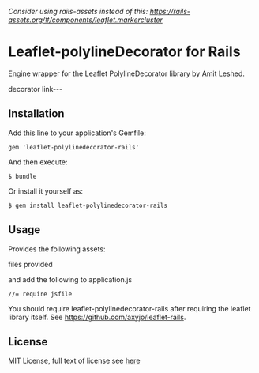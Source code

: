 *Consider using rails-assets instead of this: https://rails-assets.org/#/components/leaflet.markercluster*

# Leaflet-polylineDecorator for Rails

Engine wrapper for the Leaflet PolylineDecorator library by Amit Leshed.


decorator link---

## Installation

Add this line to your application's Gemfile:

    gem 'leaflet-polylinedecorator-rails'

And then execute:

    $ bundle

Or install it yourself as:

    $ gem install leaflet-polylinedecorator-rails

## Usage

Provides the following assets:

files provided


and add the following to application.js

    //= require jsfile

You should require leaflet-polylinedecorator-rails after requiring the leaflet
library itself. See https://github.com/axyjo/leaflet-rails.

## License
MIT License, full text of license see [here][License]

[License]: https://github.com/scpike/leaflet-polylinedecorator-rails/blob/master/LICENSE.txt "LICENSE"
